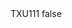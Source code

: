 <?xml version="1.0" encoding="UTF-8"?>
<CustomMetadata xmlns="http://soap.sforce.com/2006/04/metadata">
    <label>TXU111</label>
    <protected>false</protected>
</CustomMetadata>
